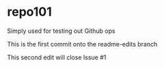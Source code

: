 repo101
=======

Simply used for testing out Github ops

This is the first commit onto the readme-edits branch

This second edit will close Issue #1
